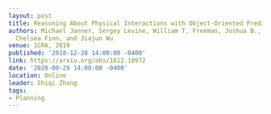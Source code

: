 ```yaml
---
layout: post
title: Reasoning About Physical Interactions with Object-Oriented Prediction and Planning
authors: Michael Janner, Sergey Levine, William T. Freeman, Joshua B., Tenenbaum,
  Chelsea Finn, and Jiajun Wu
venue: ICRA, 2019
published: '2018-12-28 14:00:00 -0400'
link: https://arxiv.org/abs/1812.10972
date: '2020-09-29 14:00:00 -0400'
location: Online
leader: Shiqi Zhang
tags:
- Planning
---
```

